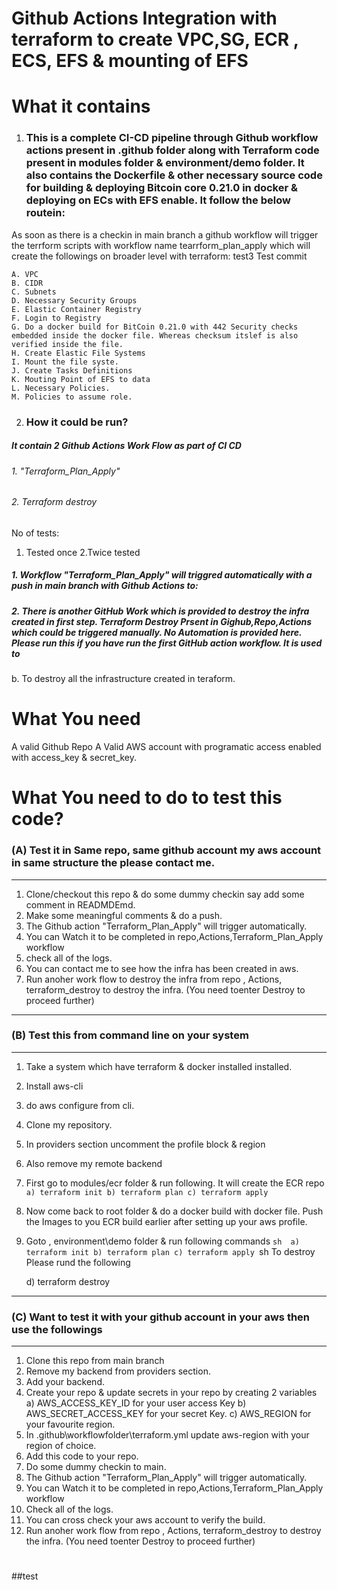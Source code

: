 Github Actions Integration with terraform to create VPC,SG, ECR , ECS, EFS & mounting of EFS
==================================================================================================
# What it contains
1. ### This is a complete CI-CD pipeline through Github workflow actions present in .github folder along with Terraform code present in modules folder & environment/demo folder. It also contains the Dockerfile & other necessary source code for building & deploying Bitcoin core 0.21.0 in docker & deploying on ECs with EFS enable. It follow the below routein:
As soon as there is a checkin in main branch a github workflow will trigger the terrform scripts with workflow name tearrform_plan_apply which will create the followings on broader level with terraform:
test3
Test commit

    A. VPC
    B. CIDR
    C. Subnets
    D. Necessary Security Groups
    E. Elastic Container Registry
    F. Login to Registry
    G. Do a docker build for BitCoin 0.21.0 with 442 Security checks embedded inside the docker file. Whereas checksum itslef is also verified inside the file.
    H. Create Elastic File Systems
    I. Mount the file syste.
    J. Create Tasks Definitions
    K. Mouting Point of EFS to data
    L. Necessary Policies.
    M. Policies to assume role.

2. ### How it could be run?
##### It contain 2 Github Actions Work Flow as part of CI CD
   ###### 1. "Terraform_Plan_Apply"
   ###### 2. Terraform destroy
   
   No of tests:
   1. Tested once
   2.Twice tested

##### 1. Workflow "Terraform_Plan_Apply" will triggred automatically with a push in main branch with Github Actions to:

##### 2. There is another GitHub Work which is provided to destroy the infra created in first step. Terraform Destroy Prsent in Gighub,Repo,Actions which could be triggered manually. No Automation is provided here. Please run this if you have run the first GitHub action workflow. It is used to 
b. To destroy all the infrastructure created in teraform.

What You need
===============
A valid Github Repo 
A Valid AWS account with programatic access enabled with access_key & secret_key.

What You need to do to test this code?
======================================
### (A) Test it in Same repo, same github account my aws account in same structure the please contact me.
----------------------------------------
1. Clone/checkout this repo & do some dummy checkin say add some comment in READMDEmd.
2. Make some meaningful comments & do a push.
3. The Github action "Terraform_Plan_Apply" will trigger automatically.
4. You can Watch it to be completed in repo,Actions,Terraform_Plan_Apply workflow
5. check all of the logs.
6. You can contact me to see how the infra has been created in aws.
7. Run anoher work flow to destroy the infra from 
   repo , Actions, terraform_destroy to destroy the infra. (You need toenter Destroy to proceed further)
----------------------------------------------
### (B) Test this from command line on your system
------------------------------
1. Take a system which have terraform & docker installed installed.
2. Install aws-cli
3. do aws configure from cli.
4. Clone my repository.
5. In providers section uncomment the profile block & region
6. Also remove my remote backend
7. First go to modules/ecr folder & run following. It will create the ECR repo
           ``
               a) terraform init
               b) terraform plan
               c) terraform apply
            ``
8. Now come back to root folder & do a docker build with docker file. Push the Images to you ECR build earlier after setting up your aws profile.
9. Goto , environment\demo folder & run following commands
  ``sh 
   a) terraform init
   b) terraform plan
   c) terraform apply
  ``sh
   To destroy Please rund the following

   d) terraform destroy
-------------------------------------------------------
### (C) Want to test it with your github account in your aws  then use the followings
---------------------------------------------------
1. Clone this repo from main branch
2. Remove my backend from providers section.
3. Add your backend.
4. Create your repo & update secrets in your repo by creating 2 variables 
    a) AWS_ACCESS_KEY_ID for your user access Key
    b) AWS_SECRET_ACCESS_KEY for your secret Key.
    c) AWS_REGION for your favourite region.
5. In .github\workflowfolder\terraform.yml update aws-region with your region of choice.
6. Add this code to your repo.
7. Do some dummy checkin to main.
8. The Github action "Terraform_Plan_Apply" will trigger automatically.
9. You can Watch it to be completed in repo,Actions,Terraform_Plan_Apply workflow
10. Check all of the logs.
11. You can cross check your aws account to verify the build.
12. Run anoher work flow from repo , Actions, terraform_destroy to destroy the infra. (You need toenter Destroy to proceed further)
#

##test


